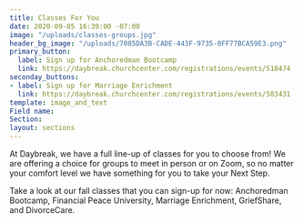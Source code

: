 ```yaml
---
title: Classes For You
date: 2020-09-05 16:39:00 -07:00
image: "/uploads/classes-groups.jpg"
header_bg_image: "/uploads/7085DA3B-CADE-443F-9735-0FF77BCA59E3.png"
primary_button:
  label: Sign up for Anchoredman Bootcamp
  link: https://daybreak.churchcenter.com/registrations/events/518474
seconday_buttons:
- label: Sign up for Marriage Enrichment
  link: https://daybreak.churchcenter.com/registrations/events/503431
template: image_and_text
Field name: 
Section: 
layout: sections
---
```


At Daybreak, we have a full line-up of classes for you to choose from!  We are offering a choice for groups to meet in person or on Zoom, so no matter your comfort level we have something for you to take your Next Step.  

Take a look at our fall classes that you can sign-up for now:  Anchoredman Bootcamp, Financial Peace University, Marriage Enrichment, GriefShare, and DivorceCare.   